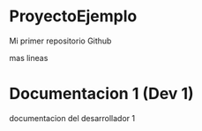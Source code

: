 # ProyectoEjemplo
Mi primer repositorio Github

mas lineas

# Documentacion 1 (Dev 1) 
documentacion del desarrollador 1